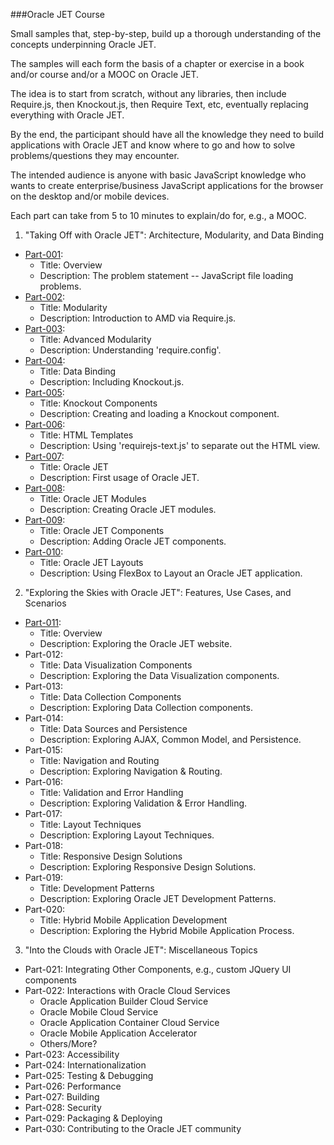 ###Oracle JET Course

Small samples that, step-by-step, build up a thorough
understanding of the concepts underpinning Oracle JET.

The samples will each form the basis of a chapter or exercise
in a book and/or course and/or a MOOC on Oracle JET.

The idea is to start from scratch, without any libraries,
then include Require.js, then Knockout.js, then Require Text, etc,
eventually replacing everything with Oracle JET.

By the end, the participant should have all the knowledge they need
to build applications with Oracle JET and know where to go
and how to solve problems/questions they may encounter.

The intended audience is anyone with basic JavaScript knowledge
who wants to create enterprise/business JavaScript applications
for the browser on the desktop and/or mobile devices.

Each part can take from 5 to 10 minutes to explain/do for, e.g., a MOOC.

1. "Taking Off with Oracle JET": Architecture, Modularity, and Data Binding

  * [Part-001](Part-001): 
    * Title: Overview 
    * Description: The problem statement -- JavaScript file loading problems.
  * [Part-002](Part-002):
    * Title: Modularity 
    * Description: Introduction to AMD via Require.js.
  * [Part-003](Part-003):
    * Title: Advanced Modularity 
    * Description: Understanding 'require.config'.
  * [Part-004](Part-004):
    * Title: Data Binding
    * Description: Including Knockout.js.
  * [Part-005](Part-005): 
    * Title: Knockout Components
    * Description: Creating and loading a Knockout component.
  * [Part-006](Part-006): 
    * Title: HTML Templates
    * Description: Using 'requirejs-text.js' to separate out the HTML view.
  * [Part-007](Part-007): 
    * Title: Oracle JET
    * Description: First usage of Oracle JET.
  * [Part-008](Part-008): 
    * Title: Oracle JET Modules
    * Description: Creating Oracle JET modules.
  * [Part-009](Part-009): 
    * Title: Oracle JET Components
    * Description: Adding Oracle JET components.
  * [Part-010](Part-010):
    * Title: Oracle JET Layouts
    * Description: Using FlexBox to Layout an Oracle JET application.

2. "Exploring the Skies with Oracle JET": Features, Use Cases, and Scenarios
  * [Part-011](Part-011): 
    * Title: Overview
    * Description: Exploring the Oracle JET website.
  * Part-012: 
    * Title: Data Visualization Components
    * Description: Exploring the Data Visualization components.
  * Part-013: 
    * Title: Data Collection Components
    * Description: Exploring Data Collection components.
  * Part-014: 
    * Title: Data Sources and Persistence
    * Description: Exploring AJAX, Common Model, and Persistence.
  * Part-015: 
    * Title: Navigation and Routing
    * Description: Exploring Navigation & Routing.
  * Part-016: 
    * Title: Validation and Error Handling
    * Description: Exploring Validation & Error Handling.
  * Part-017: 
    * Title: Layout Techniques
    * Description: Exploring Layout Techniques.
  * Part-018: 
    * Title: Responsive Design Solutions
    * Description: Exploring Responsive Design Solutions.
  * Part-019: 
    * Title: Development Patterns
    * Description: Exploring Oracle JET Development Patterns.
  * Part-020: 
    * Title: Hybrid Mobile Application Development
    * Description: Exploring the Hybrid Mobile Application Process.

3. "Into the Clouds with Oracle JET": Miscellaneous Topics
  * Part-021: Integrating Other Components, e.g., custom JQuery UI components
  * Part-022: Interactions with Oracle Cloud Services
    * Oracle Application Builder Cloud Service
    * Oracle Mobile Cloud Service
    * Oracle Application Container Cloud Service
    * Oracle Mobile Application Accelerator
    * Others/More?
  * Part-023: Accessibility
  * Part-024: Internationalization
  * Part-025: Testing & Debugging
  * Part-026: Performance
  * Part-027: Building
  * Part-028: Security
  * Part-029: Packaging & Deploying
  * Part-030: Contributing to the Oracle JET community

